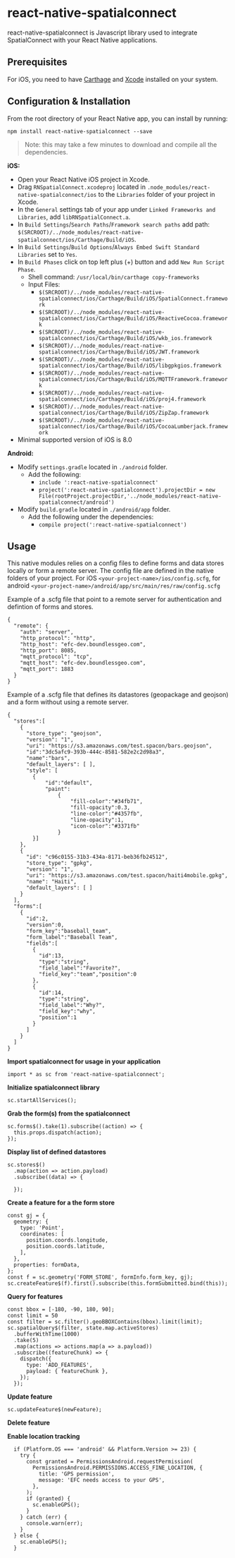 # react-native-spatialconnect

react-native-spatialconnect is Javascript library used to integrate SpatialConnect with your React Native applications. 

## Prerequisites 
For iOS, you need to have [Carthage](https://github.com/Carthage/Carthage) and [Xcode](https://developer.apple.com/xcode/) installed on your system. 

## Configuration & Installation

From the root directory of your React Native app, you can install by running:

```
npm install react-native-spatialconnect --save
```

> Note: this may take a few minutes to download and compile all the dependencies.

**iOS:**
* Open your React Native iOS project in Xcode.
* Drag `RNSpatialConnect.xcodeproj` located in `.node_modules/react-native-spatialconnect/ios`
  to the `Libraries` folder of your project in Xcode.
* In the `General` settings tab of your app under `Linked Frameworks and Libraries`, add `libRNSpatialConnect.a`.
* In `Build Settings`/`Search Paths`/`Framework search paths` add path: `$(SRCROOT)/../node_modules/react-native-spatialconnect/ios/Carthage/Build/iOS`.
* In `Build Settings`/`Build Options`/`Always Embed Swift Standard Libraries` set to `Yes`.
* In `Build Phases` click on top left plus (+) button and add `New Run Script Phase`.
  * Shell command: `/usr/local/bin/carthage copy-frameworks`
  * Input Files:
    * `$(SRCROOT)/../node_modules/react-native-spatialconnect/ios/Carthage/Build/iOS/SpatialConnect.framework`
    * `$(SRCROOT)/../node_modules/react-native-spatialconnect/ios/Carthage/Build/iOS/ReactiveCocoa.framework`
    * `$(SRCROOT)/../node_modules/react-native-spatialconnect/ios/Carthage/Build/iOS/wkb_ios.framework`
    * `$(SRCROOT)/../node_modules/react-native-spatialconnect/ios/Carthage/Build/iOS/JWT.framework`
    * `$(SRCROOT)/../node_modules/react-native-spatialconnect/ios/Carthage/Build/iOS/libgpkgios.framework`
    * `$(SRCROOT)/../node_modules/react-native-spatialconnect/ios/Carthage/Build/iOS/MQTTFramework.framework`
    * `$(SRCROOT)/../node_modules/react-native-spatialconnect/ios/Carthage/Build/iOS/proj4.framework`
    * `$(SRCROOT)/../node_modules/react-native-spatialconnect/ios/Carthage/Build/iOS/ZipZap.framework`
    * `$(SRCROOT)/../node_modules/react-native-spatialconnect/ios/Carthage/Build/iOS/CocoaLumberjack.framework`
* Minimal supported version of iOS is 8.0

**Android:**
* Modify `settings.gradle` located in `./android` folder.
  * Add the following:
    * `include ':react-native-spatialconnect'`
    * `project(':react-native-spatialconnect').projectDir = new File(rootProject.projectDir,'../node_modules/react-native-spatialconnect/android')`
* Modify `build.gradle` located in `./android/app` folder.
  * Add the following under the dependencies:
    * `compile project(':react-native-spatialconnect')`

## Usage

This native modules relies on a config files to define forms and data stores locally or form a remote server.  The config file are defined in the native folders of your project.  For iOS `<your-project-name>/ios/config.scfg`, for android `<your-project-name>/android/app/src/main/res/raw/config.scfg`

Example of a .scfg file that point to a remote server for authentication and defintion of forms and stores.
```
{
  "remote": {
    "auth": "server",
    "http_protocol": "http",
    "http_host": "efc-dev.boundlessgeo.com",
    "http_port": 8085,
    "mqtt_protocol": "tcp",
    "mqtt_host": "efc-dev.boundlessgeo.com",
    "mqtt_port": 1883
  }
}
``` 

Example of a .scfg file that defines its datastores (geopackage and geojson) and a form without using a remote server.
```
{
  "stores":[
    {
      "store_type": "geojson",
      "version": "1",
      "uri": "https://s3.amazonaws.com/test.spacon/bars.geojson",
      "id":"3dc5afc9-393b-444c-8581-582e2c2d98a3",
      "name":"bars",
      "default_layers": [ ],
      "style": [
        {
            "id":"default",
            "paint":
                {
                    "fill-color":"#34fb71",
                    "fill-opacity":0.3,
                    "line-color":"#4357fb",
                    "line-opacity":1,
                    "icon-color":"#3371fb"
                }
        }]
    },
    {
      "id": "c96c0155-31b3-434a-8171-beb36fb24512",
      "store_type": "gpkg",
      "version": "1",
      "uri": "https://s3.amazonaws.com/test.spacon/haiti4mobile.gpkg",
      "name": "Haiti",
      "default_layers": [ ]
    }
  ],
  "forms":[
    {
      "id":2,
      "version":0,
      "form_key":"baseball_team",
      "form_label":"Baseball Team",
      "fields":[
        {
          "id":13,
          "type":"string",
          "field_label":"Favorite?",
          "field_key":"team","position":0
        },
        {
          "id":14,
          "type":"string",
          "field_label":"Why?",
          "field_key":"why",
          "position":1
        }
      ]
    }
  ]
}
```

**Import spatialconnect for usage in your application**

```
import * as sc from 'react-native-spatialconnect';
```

**Initialize spatialconnect library**
```
sc.startAllServices();
```

**Grab the form(s) from the spatialconnect**

```
sc.forms$().take(1).subscribe((action) => {
  this.props.dispatch(action);
});
```

**Display list of defined datastores**
```
sc.stores$()
  .map(action => action.payload)
  .subscribe((data) => {

  });
```

**Create a feature for a the form store**
```
const gj = {
  geometry: {
    type: 'Point',
    coordinates: [
      position.coords.longitude,
      position.coords.latitude,
    ],
  },
  properties: formData,
};
const f = sc.geometry('FORM_STORE', formInfo.form_key, gj);
sc.createFeature$(f).first().subscribe(this.formSubmitted.bind(this));
```

**Query for features**
```
const bbox = [-180, -90, 180, 90];
const limit = 50
const filter = sc.filter().geoBBOXContains(bbox).limit(limit);
sc.spatialQuery$(filter, state.map.activeStores)
  .bufferWithTime(1000)
  .take(5)
  .map(actions => actions.map(a => a.payload))
  .subscribe((featureChunk) => {
    dispatch({
      type: 'ADD_FEATURES',
      payload: { featureChunk },
    });
  });
```

**Update feature**
```
sc.updateFeature$(newFeature);
```

**Delete feature**

**Enable location tracking**
```
  if (Platform.OS === 'android' && Platform.Version >= 23) {
    try {
      const granted = PermissionsAndroid.requestPermission(
        PermissionsAndroid.PERMISSIONS.ACCESS_FINE_LOCATION, {
          title: 'GPS permission',
          message: 'EFC needs access to your GPS',
        },
      );
      if (granted) {
        sc.enableGPS();
      }
    } catch (err) {
      console.warn(err);
    }
  } else {
    sc.enableGPS();
  }
```



